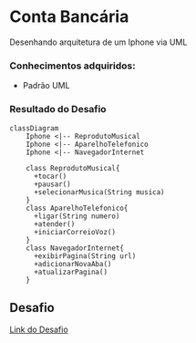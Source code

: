 # Conta Bancária

Desenhando arquitetura de um Iphone via UML

### Conhecimentos adquiridos:

- Padrão UML

### Resultado do Desafio 

```mermaid
classDiagram
    Iphone <|-- ReprodutoMusical
    Iphone <|-- AparelhoTelefonico
    Iphone <|-- NavegadorInternet
    
    class ReprodutoMusical{
      +tocar()
      +pausar()
      +selecionarMusica(String musica)
    }
    class AparelhoTelefonico{
      +ligar(String numero)
      +atender()
      +iniciarCorreioVoz()
    }
    class NavegadorInternet{
      +exibirPagina(String url)
      +adicionarNovaAba()
      +atualizarPagina()
    }

```


## Desafio
 [Link do Desafio](https://github.com/digitalinnovationone/trilha-java-basico/tree/main/desafios/poo)
